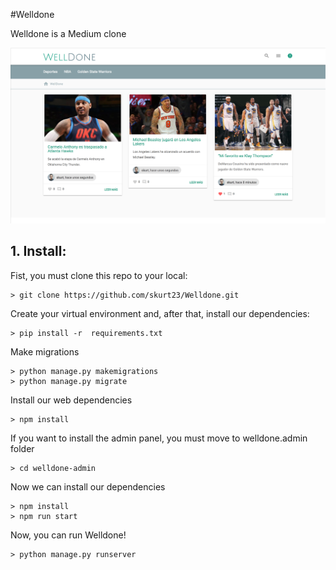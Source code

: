 #Welldone

Welldone is a Medium clone

![Welldone Preview](welldone.png)

## 1. Install:
Fist, you must clone this repo to your local:

    > git clone https://github.com/skurt23/Welldone.git

Create your virtual environment and, after that, install our dependencies:

    > pip install -r  requirements.txt
    
Make migrations
    
    > python manage.py makemigrations
    > python manage.py migrate
    
Install our web dependencies
	
	> npm install
	
If you want to install the admin panel, you must move to welldone.admin folder

    > cd welldone-admin
    
Now we can install our dependencies

    > npm install
    > npm run start
	
Now, you can run Welldone!

    > python manage.py runserver

